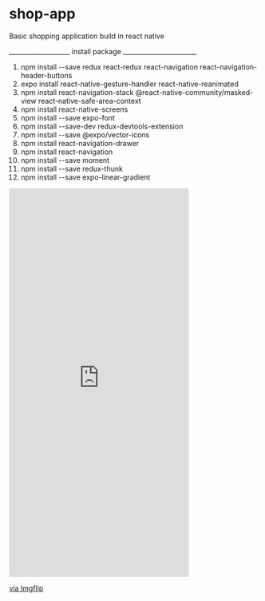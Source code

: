 # shop-app
Basic shopping application build in react native

___________________ install package _______________________

1. npm install --save redux react-redux react-navigation react-navigation-header-buttons
2. expo install react-native-gesture-handler react-native-reanimated
3. npm install react-navigation-stack @react-native-community/masked-view react-native-safe-area-context
4. npm install react-native-screens
5. npm install --save expo-font
6. npm install --save-dev redux-devtools-extension
7. npm install --save @expo/vector-icons
8. npm install react-navigation-drawer
9. npm install react-navigation
10. npm install --save moment
11. npm install --save redux-thunk
12. npm install --save expo-linear-gradient


<div style="width:360px;max-width:100%;"><div style="height:0;padding-bottom:216.39%;position:relative;"><iframe width="360" height="779" style="position:absolute;top:0;left:0;width:100%;height:100%;" frameBorder="0" src="https://imgflip.com/embed/477umb"></iframe></div><p><a href="https://imgflip.com/gif/477umb">via Imgflip</a></p></div>
